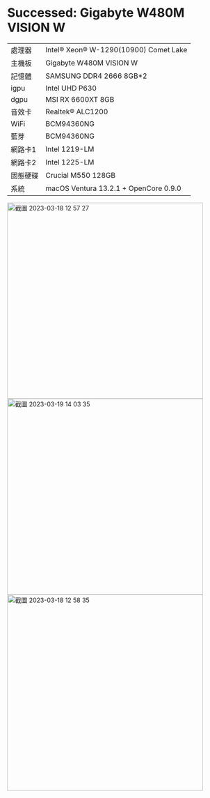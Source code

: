 # Successed: Gigabyte W480M VISION W

<table>
  <tr>
    <td>處理器</td><td>Intel® Xeon® W-1290(10900) Comet Lake</td>
  </tr>
  <tr>
    <td>主機板</td><td>Gigabyte W480M VISION W</td>
  </tr>
  <tr>  
    <td>記憶體</td><td>SAMSUNG DDR4 2666 8GB*2</td>
  </tr>
  <tr>
    <td>igpu</td><td>Intel UHD P630</td>
  </tr>
  <tr>
    <td>dgpu</td><td>MSI RX 6600XT 8GB</td>
  </tr>
  <tr>
    <td>音效卡</td><td>Realtek® ALC1200</td>
  </tr>
  <tr>
    <td>WiFi</td><td>BCM94360NG</td>
  </tr>
  <tr>
    <td>藍芽</td><td>BCM94360NG</td>
  </tr>
  <tr>
    <td>網路卡1</td><td>Intel 1219-LM</td>
  </tr>
  <tr>
    <td>網路卡2</td><td>Intel 1225-LM</td>
  </tr>
  <tr>  
    <td>固態硬碟</td><td>Crucial M550 128GB</td>
  </tr>
  <tr>
    <td>系統</td><td>macOS Ventura 13.2.1 + OpenCore 0.9.0</td>
  </tr>  
</table>

<img width="450" alt="截圖 2023-03-18 12 57 27" src="https://user-images.githubusercontent.com/79300809/226087301-e1086abc-1cae-4d2a-bf9c-533e42a18141.png">

<img width="450" alt="截圖 2023-03-19 14 03 35" src="https://user-images.githubusercontent.com/79300809/226156867-deae256a-a92d-4152-a27d-495636c508a9.png">

<img width="450" alt="截圖 2023-03-18 12 58 35" src="https://user-images.githubusercontent.com/79300809/226087057-e674bb61-a0d4-44cd-8dfe-f2164c2e7259.png">

